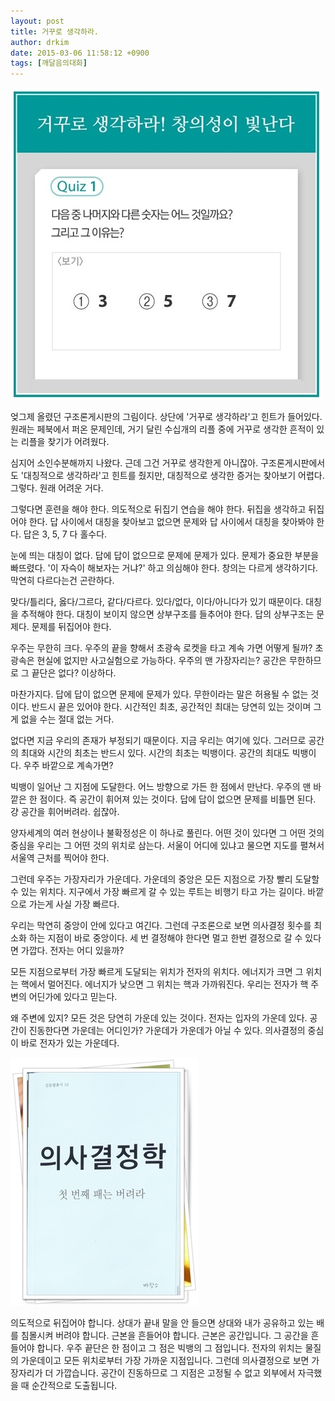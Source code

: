```yaml
---
layout: post
title: 거꾸로 생각하라.
author: drkim
date: 2015-03-06 11:58:12 +0900
tags: [깨달음의대화]
---
```




![](/files/attach/images/198/091/571/11111.jpg) 

  


  


      
엊그제 올렸던 구조론게시판의 그림이다. 상단에 '거꾸로 생각하라'고 힌트가 들어있다. 원래는 페북에서 퍼온 문제인데, 거기 달린 수십개의 리플 중에 거꾸로 생각한 흔적이 있는 리플을 찾기가 어려웠다. 

  


심지어 소인수분해까지 나왔다. 근데 그건 거꾸로 생각한게 아니잖아. 구조론게시판에서도 '대칭적으로 생각하라'고 힌트를 줬지만, 대칭적으로 생각한 증거는 찾아보기 어렵다. 그렇다. 원래 어려운 거다. 

  


그렇다면 훈련을 해야 한다. 의도적으로 뒤집기 연습을 해야 한다. 뒤집을 생각하고 뒤집어야 한다. 답 사이에서 대칭을 찾아보고 없으면 문제와 답 사이에서 대칭을 찾아봐야 한다. 답은 3, 5, 7 다 홀수다.

  


눈에 띄는 대칭이 없다. 답에 답이 없으므로 문제에 문제가 있다. 문제가 중요한 부분을 빠뜨렸다. '이 자슥이 해보자는 거냐?' 하고 의심해야 한다. 창의는 다르게 생각하기다. 막연히 다르다는건 곤란하다.

  


맞다/틀리다, 옳다/그르다, 같다/다르다. 있다/없다, 이다/아니다가 있기 때문이다. 대칭을 추적해야 한다. 대칭이 보이지 않으면 상부구조를 들추어야 한다. 답의 상부구조는 문제다. 문제를 뒤집어야 한다. 

  


우주는 무한히 크다. 우주의 끝을 향해서 초광속 로켓을 타고 계속 가면 어떻게 될까? 초광속은 현실에 없지만 사고실험으로 가능하다. 우주의 맨 가장자리는? 공간은 무한하므로 그 끝단은 없다? 이상하다. 

  


마찬가지다. 답에 답이 없으면 문제에 문제가 있다. 무한이라는 말은 허용될 수 없는 것이다. 반드시 끝은 있어야 한다. 시간적인 최초, 공간적인 최대는 당연히 있는 것이며 그게 없을 수는 절대 없는 거다. 

  


없다면 지금 우리의 존재가 부정되기 때문이다. 지금 우리는 여기에 있다. 그러므로 공간의 최대와 시간의 최초는 반드시 있다. 시간의 최초는 빅뱅이다. 공간의 최대도 빅뱅이다. 우주 바깥으로 계속가면?

  


빅뱅이 일어난 그 지점에 도달한다. 어느 방향으로 가든 한 점에서 만난다. 우주의 맨 바깥은 한 점이다. 즉 공간이 휘어져 있는 것이다. 답에 답이 없으면 문제를 비틀면 된다. 걍 공간을 휘어버려라. 쉽잖아.

  


양자세계의 여러 현상이나 불확정성은 이 하나로 풀린다. 어떤 것이 있다면 그 어떤 것의 중심을 우리는 그 어떤 것의 위치로 삼는다. 서울이 어디에 있냐고 물으면 지도를 펼쳐서 서울역 근처를 찍어야 한다. 

  


그런데 우주는 가장자리가 가운데다. 가운데의 중앙은 모든 지점으로 가장 빨리 도달할 수 있는 위치다. 지구에서 가장 빠르게 갈 수 있는 루트는 비행기 타고 가는 길이다. 바깥으로 가는게 사실 가장 빠르다. 

  


우리는 막연히 중앙이 안에 있다고 여긴다. 그런데 구조론으로 보면 의사결정 횟수를 최소화 하는 지점이 바로 중앙이다. 세 번 결정해야 한다면 멀고 한번 결정으로 갈 수 있다면 가깝다. 전자는 어디 있을까?

  


모든 지점으로부터 가장 빠르게 도달되는 위치가 전자의 위치다. 에너지가 크면 그 위치는 핵에서 멀어진다. 에너지가 낮으면 그 위치는 핵과 가까워진다. 우리는 전자가 핵 주변의 어딘가에 있다고 믿는다. 

  


왜 주변에 있지? 모든 것은 당연히 가운데 있는 것이다. 전자는 입자의 가운데 있다. 공간이 진동한다면 가운데는 어디인가? 가운데가 가운데가 아닐 수 있다. 의사결정의 중심이 바로 전자가 있는 가운데다. 

  



 
    


![](/files/attach/images/198/091/571/111.JPG) 

  


의도적으로 뒤집어야 합니다. 상대가 끝내 말을 안 들으면 상대와 내가 공유하고 있는 배를 침몰시켜 버려야 합니다. 근본을 흔들어야 합니다. 근본은 공간입니다. 그 공간을 흔들어야 합니다. 우주 끝단은 한 점이고 그 점은 빅뱅의 그 점입니다. 전자의 위치는 물질의 가운데이고 모든 위치로부터 가장 가까운 지점입니다. 그런데 의사결정으로 보면 가장자리가 더 가깝습니다. 공간이 진동하므로 그 지점은 고정될 수 없고 외부에서 자극했을 때 순간적으로 도출됩니다.